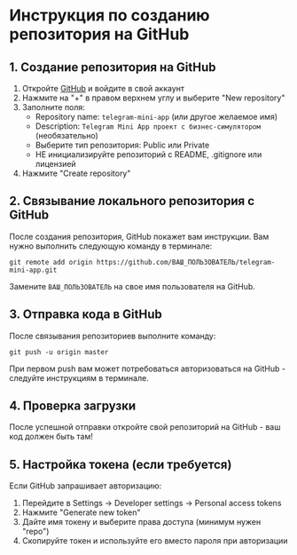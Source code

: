 # Инструкция по созданию репозитория на GitHub

## 1. Создание репозитория на GitHub

1. Откройте [GitHub](https://github.com/) и войдите в свой аккаунт
2. Нажмите на "+" в правом верхнем углу и выберите "New repository" 
3. Заполните поля:
   - Repository name: `telegram-mini-app` (или другое желаемое имя)
   - Description: `Telegram Mini App проект с бизнес-симулятором` (необязательно)
   - Выберите тип репозитория: Public или Private
   - НЕ инициализируйте репозиторий с README, .gitignore или лицензией
4. Нажмите "Create repository"

## 2. Связывание локального репозитория с GitHub

После создания репозитория, GitHub покажет вам инструкции. Вам нужно выполнить следующую команду в терминале:

```
git remote add origin https://github.com/ВАШ_ПОЛЬЗОВАТЕЛЬ/telegram-mini-app.git
```

Замените `ВАШ_ПОЛЬЗОВАТЕЛЬ` на свое имя пользователя на GitHub.

## 3. Отправка кода в GitHub

После связывания репозиториев выполните команду:

```
git push -u origin master
```

При первом push вам может потребоваться авторизоваться на GitHub - следуйте инструкциям в терминале.

## 4. Проверка загрузки

После успешной отправки откройте свой репозиторий на GitHub - ваш код должен быть там!

## 5. Настройка токена (если требуется)

Если GitHub запрашивает авторизацию:
1. Перейдите в Settings -> Developer settings -> Personal access tokens
2. Нажмите "Generate new token"
3. Дайте имя токену и выберите права доступа (минимум нужен "repo")
4. Скопируйте токен и используйте его вместо пароля при авторизации 